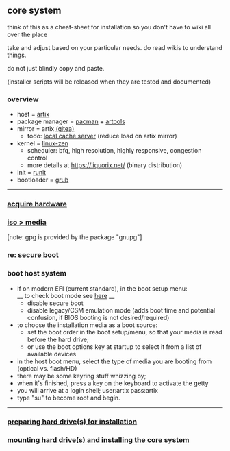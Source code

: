 ## core system

think of this as a cheat-sheet for installation so you don't have to wiki all over the place

take and adjust based on your particular needs. do read wikis to understand things.

do not just blindly copy and paste. 

(installer scripts will be released when they are tested and documented)

### overview

* host = [artix](https://artixlinux.org/)
* package manager = [pacman](https://wiki.archlinux.org/title/Pacman) + [artools](https://gitea.artixlinux.org/artix/artools)
* mirror = artix [(gitea)](https://gitea.artixlinux.org/artixlinux)
  * todo: [local cache server](https://xyne.dev/projects/pacserve/) (reduce load on artix mirror)
* kernel = [linux-zen](https://github.com/zen-kernel/zen-kernel)
  * scheduler: bfq, high resolution, highly responsive, congestion control
  * more details at https://liquorix.net/ (binary distribution)
* init = [runit](http://smarden.org/runit/)
* bootloader = [grub](https://www.gnu.org/software/grub/)
___

### [acquire hardware](hardware.md)

### [iso > media](install-media.md)
\[note: gpg is provided by the package "gnupg"\]

### [re: secure boot](secure-boot.md)

### boot host system

* if on modern EFI (current standard), in the boot setup menu:
<br>__ to check boot mode see [here](https://github.com/mtsl8/wide-current/blob/main/doc/drives.md#determining-boot-mode) __<br>
  * disable secure boot
  * disable legacy/CSM emulation mode (adds boot time and potential confusion, if BIOS booting is not desired/required)
* to choose the installation media as a boot source:
  * set the boot order in the boot setup/menu, so that your media is read before the hard drive;
  * or use the boot options key at startup to select it from a list of available devices
* in the host boot menu, select the type of media you are booting from (optical vs. flash/HD)
* there may be some keyring stuff whizzing by; 
* when it's finished, press a key on the keyboard to activate the getty
* you will arrive at a login shell; user:artix pass:artix
* type "su" to become root and begin.

___

### [preparing hard drive(s) for installation](drives.md)

### [mounting hard drive(s) and installing the core system](install.md)
